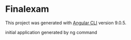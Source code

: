 # Finalexam

This project was generated with [Angular CLI](https://github.com/angular/angular-cli) version 9.0.5.


initial application generated by ng command